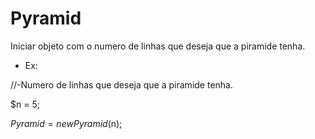 # Pyramid

Iniciar objeto com o numero de linhas que deseja que a piramide tenha.

* Ex:

//-Numero de linhas que deseja que a piramide tenha.

$n = 5;

$Pyramid = new Pyramid($n);

